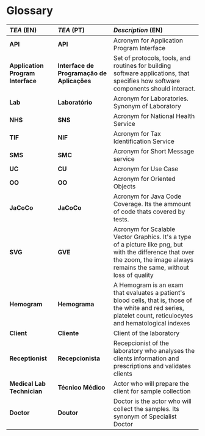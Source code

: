 # Glossary

| **_TEA_** (EN)  | **_TEA_** (PT) | **_Description_** (EN)                                           |                                       
|:------------------------|:-----------------|:--------------------------------------------|
| **API** | **API** | Acronym for Application Program Interface |
| **Application Program Interface** | **Interface de Programação de Aplicações** | Set of protocols, tools, and routines for building software applications, that specifies how software components should interact. |
| **Lab** | **Laboratório** | Acronym for Laboratories. Synonym of Laboratory |
| **NHS** | **SNS** | Acronym for National Health Service |
| **TIF** | **NIF** | Acronym for Tax Identification Service |
| **SMS** | **SMC** | Acronym for Short Message service |
| **UC** | **CU** | Acronym for Use Case |
| **OO** | **OO** | Acronym for Oriented Objects |
| **JaCoCo** | **JaCoCo** | Acronym for Java Code Coverage. Its the ammount of code thats covered by tests.  |
| **SVG** | **GVE** | Acronym for Scalable Vector Graphics. It's a type of a picture like png, but with the difference that over the zoom, the image always remains the same, without loss of quality |
| **Hemogram** | **Hemograma** | A Hemogram is an exam that evaluates a patient's blood cells, that is, those of the white and red series, platelet count, reticulocytes and hematological indexes |
| **Client** | **Cliente** | Client of the laboratory |
| **Receptionist** | **Recepcionista** | Recepcionist of the laboratory who analyses the clients information and prescriptions and validates clients |
| **Medical Lab Technician** | **Técnico Médico** | Actor who will prepare the client for sample collection |
| **Doctor** | **Doutor** | Doctor is the actor who will collect the samples. Its synonym of Specialist Doctor |



